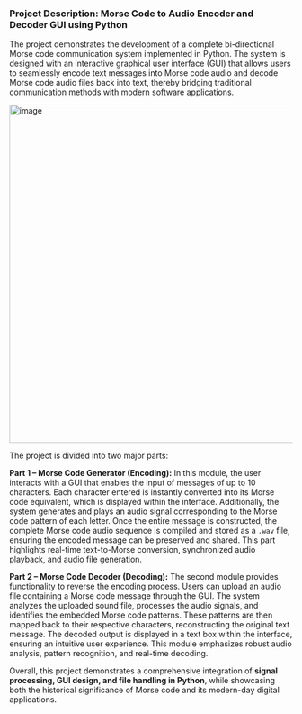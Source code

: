 ### **Project Description: Morse Code to Audio Encoder and Decoder GUI using Python**

The project demonstrates the development of a complete bi-directional Morse code communication system implemented in Python. The system is designed with an interactive graphical user interface (GUI) that allows users to seamlessly encode text messages into Morse code audio and decode Morse code audio files back into text, thereby bridging traditional communication methods with modern software applications.


<img width="600" height="600" alt="image" src="https://github.com/user-attachments/assets/62976c89-876f-4229-901b-f402c3799da8" />

The project is divided into two major parts:

**Part 1 – Morse Code Generator (Encoding):**
In this module, the user interacts with a GUI that enables the input of messages of up to 10 characters. Each character entered is instantly converted into its Morse code equivalent, which is displayed within the interface. Additionally, the system generates and plays an audio signal corresponding to the Morse code pattern of each letter. Once the entire message is constructed, the complete Morse code audio sequence is compiled and stored as a `.wav` file, ensuring the encoded message can be preserved and shared. This part highlights real-time text-to-Morse conversion, synchronized audio playback, and audio file generation.

**Part 2 – Morse Code Decoder (Decoding):**
The second module provides functionality to reverse the encoding process. Users can upload an audio file containing a Morse code message through the GUI. The system analyzes the uploaded sound file, processes the audio signals, and identifies the embedded Morse code patterns. These patterns are then mapped back to their respective characters, reconstructing the original text message. The decoded output is displayed in a text box within the interface, ensuring an intuitive user experience. This module emphasizes robust audio analysis, pattern recognition, and real-time decoding.

Overall, this project demonstrates a comprehensive integration of **signal processing, GUI design, and file handling in Python**, while showcasing both the historical significance of Morse code and its modern-day digital applications.
